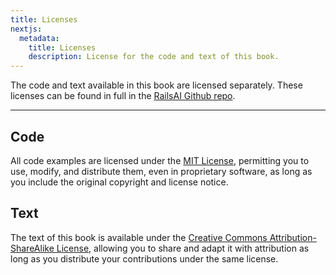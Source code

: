 ```yaml
---
title: Licenses
nextjs:
  metadata:
    title: Licenses
    description: License for the code and text of this book.
---
```


The code and text available in this book are licensed separately. These licenses can be found in full in the [RailsAI Github repo](https://github.com/alexrudall/railsai).

---

## Code

All code examples are licensed under the [MIT License](https://opensource.org/license/mit), permitting you to use, modify, and distribute them, even in proprietary software, as long as you include the original copyright and license notice.

## Text

The text of this book is available under the [Creative Commons Attribution-ShareAlike License](https://creativecommons.org/licenses/by-sa/4.0/deed.en), allowing you to share and adapt it with attribution as long as you distribute your contributions under the same license.
